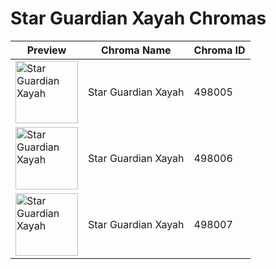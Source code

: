 # Star Guardian Xayah Chromas

| Preview | Chroma Name | Chroma ID |
|---|---|---|
| <img src='https://raw.communitydragon.org/latest/plugins/rcp-be-lol-game-data/global/default/v1/champion-chroma-images/498/498005.png' alt='Star Guardian Xayah' width='100'> | Star Guardian Xayah | 498005 |
| <img src='https://raw.communitydragon.org/latest/plugins/rcp-be-lol-game-data/global/default/v1/champion-chroma-images/498/498006.png' alt='Star Guardian Xayah' width='100'> | Star Guardian Xayah | 498006 |
| <img src='https://raw.communitydragon.org/latest/plugins/rcp-be-lol-game-data/global/default/v1/champion-chroma-images/498/498007.png' alt='Star Guardian Xayah' width='100'> | Star Guardian Xayah | 498007 |
